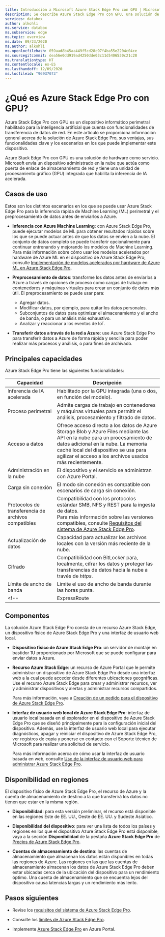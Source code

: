 ```yaml
---
title: Introducción a Microsoft Azure Stack Edge Pro con GPU | Microsoft Docs
description: Se describe Azure Stack Edge Pro con GPU, una solución de almacenamiento que usa un dispositivo físico para la transferencia a través de la red a Azure.
services: databox
author: alkohli
ms.service: databox
ms.subservice: edge
ms.topic: overview
ms.date: 09/23/2020
ms.author: alkohli
ms.openlocfilehash: 059aad8b45aa449f5cd28c97f4ba55e2204c04ce
ms.sourcegitcommit: dea56e0dd919ad4250dde03c11d5406530c21c28
ms.translationtype: HT
ms.contentlocale: es-ES
ms.lasthandoff: 12/09/2020
ms.locfileid: "96937073"
---
```

# <a name="what-is-azure-stack-edge-pro-with-gpu"></a>¿Qué es Azure Stack Edge Pro con GPU?

Azure Stack Edge Pro con GPU es un dispositivo informático perimetral habilitado para la inteligencia artificial que cuenta con funcionalidades de transferencia de datos de red. En este artículo se proporciona información general acerca de la solución de Azure Stack Edge Pro, sus ventajas, sus funcionalidades clave y los escenarios en los que puede implementar este dispositivo.

Azure Stack Edge Pro con GPU es una solución de hardware como servicio. Microsoft envía un dispositivo administrado en la nube que actúa como puerta de enlace de almacenamiento de red y tiene una unidad de procesamiento gráfico (GPU) integrada que habilita la inferencia de IA acelerada. 

## <a name="use-cases"></a>Casos de uso

Estos son los distintos escenarios en los que se puede usar Azure Stack Edge Pro para la inferencia rápida de Machine Learning (ML) perimetral y el preprocesamiento de datos antes de enviarlos a Azure.

- **Inferencia con Azure Machine Learning**: con Azure Stack Edge Pro, puede ejecutar modelos de ML para obtener resultados rápidos sobre los que se puede actuar antes de que los datos se envíen a la nube. El conjunto de datos completo se puede transferir opcionalmente para continuar entrenando y mejorando los modelos de Machine Learning. Para más información sobre cómo usar los modelos acelerados por hardware de Azure ML en el dispositivo de Azure Stack Edge Pro, consulte [Implementación de modelos acelerados por hardware de Azure ML en Azure Stack Edge Pro](../machine-learning/how-to-deploy-fpga-web-service.md#deploy-to-a-local-edge-server).

- **Preprocesamiento de datos**: transforme los datos antes de enviarlos a Azure a través de opciones de proceso como cargas de trabajo en contenedores y máquinas virtuales para crear un conjunto de datos más útil. El preprocesamiento se puede usar para: 

    - Agregar datos.
    - Modificar datos, por ejemplo, para quitar los datos personales.
    - Subconjuntos de datos para optimizar el almacenamiento y el ancho de banda, o para un análisis más exhaustivo.
    - Analizar y reaccionar a los eventos de IoT. 

- **Transferir datos a través de la red a Azure**: use Azure Stack Edge Pro para transferir datos a Azure de forma rápida y sencilla para poder realizar más procesos y análisis, o para fines de archivado. 

## <a name="key-capabilities"></a>Principales capacidades

Azure Stack Edge Pro tiene las siguientes funcionalidades:

|Capacidad |Descripción  |
|---------|---------|
|Inferencia de IA acelerada| Habilitado por la GPU integrada (una o dos, en función del modelo).|
|Proceso perimetral      |Admite cargas de trabajo en contenedores y máquinas virtuales para permitir el análisis, procesamiento y filtrado de datos. |
|Acceso a datos     | Ofrece acceso directo a los datos de Azure Storage Blob y Azure Files mediante las API en la nube para un procesamiento de datos adicional en la nube. La memoria caché local del dispositivo se usa para agilizar el acceso a los archivos usados más recientemente.|
|Administración en la nube     |El dispositivo y el servicio se administran con Azure Portal.  |
|Carga sin conexión     | El modo sin conexión es compatible con escenarios de carga sin conexión.|
|Protocolos de transferencia de archivos compatibles      | Compatibilidad con los protocolos estándar SMB, NFS y REST para la ingesta de datos. <br> Para más información sobre las versiones compatibles, consulte [Requisitos del sistema de Azure Stack Edge Pro](azure-stack-edge-system-requirements.md).|
|Actualización de datos     | Capacidad para actualizar los archivos locales con la versión más reciente de la nube.|
|Cifrado    | Compatibilidad con BitLocker para, localmente, cifrar los datos y proteger las transferencias de datos hacia la nube a través de *https*.|
|Límite de ancho de banda| Limite el uso de ancho de banda durante las horas punta.|
<!--|ExpressRoute | Mayor seguridad a través de ExpressRoute. Use la configuración de emparejamiento en la que el tráfico de los dispositivos locales a los puntos de conexión de almacenamiento en la nube viaja a través de ExpressRoute. Para más información, consulte [Información general sobre ExpressRoute](../expressroute/expressroute-introduction.md).|-->

## <a name="components"></a>Componentes

La solución Azure Stack Edge Pro consta de un recurso Azure Stack Edge, un dispositivo físico de Azure Stack Edge Pro y una interfaz de usuario web local.

* **Dispositivo físico de Azure Stack Edge Pro**: un servidor de montaje en bastidor 1U proporcionado por Microsoft que se puede configurar para enviar datos a Azure.
    
* **Recurso Azure Stack Edge**: un recurso de Azure Portal que le permite administrar un dispositivo de Azure Stack Edge Pro desde una interfaz web a la cual puede acceder desde diferentes ubicaciones geográficas. Use el recurso Azure Stack Edge para crear y administrar recursos, ver y administrar dispositivos y alertas y administrar recursos compartidos.  

    Para más información, vaya a [Creación de un pedido para el dispositivo de Azure Stack Edge Pro](azure-stack-edge-gpu-deploy-prep.md#create-a-new-resource).

* **Interfaz de usuario web local de Azure Stack Edge Pro**: interfaz de usuario local basada en el explorador en el dispositivo de Azure Stack Edge Pro que se diseñó principalmente para la configuración inicial del dispositivo. Además, use la interfaz de usuario web local para ejecutar diagnósticos, apagar y reiniciar el dispositivo de Azure Stack Edge Pro, ver registros de copia y ponerse en contacto con el Soporte técnico de Microsoft para realizar una solicitud de servicio.

    Para más información acerca de cómo usar la interfaz de usuario basada en web, consulte [Uso de la interfaz de usuario web para administrar Azure Stack Edge Pro](azure-stack-edge-manage-access-power-connectivity-mode.md).

## <a name="region-availability"></a>Disponibilidad en regiones

El dispositivo físico de Azure Stack Edge Pro, el recurso de Azure y la cuenta de almacenamiento de destino a la que transferirá los datos no tienen que estar en la misma región.

- **Disponibilidad**: para esta versión preliminar, el recurso está disponible en las regiones Este de EE. UU., Oeste de EE. UU. y Sudeste Asiático.

- **Disponibilidad del dispositivo**: para ver una lista de todos los países y regiones en los que el dispositivo Azure Stack Edge Pro está disponible, vaya a la sección **Disponibilidad** de la pestaña **Azure Stack Edge Pro** de [Precios de Azure Stack Edge Pro](https://azure.microsoft.com/pricing/details/azure-stack/edge/#azureStackEdgePro).
    
- **Cuentas de almacenamiento de destino**: las cuentas de almacenamiento que almacenan los datos están disponibles en todas las regiones de Azure. Las regiones en las que las cuentas de almacenamiento almacenan los datos de Azure Stack Edge Pro deben estar ubicadas cerca de la ubicación del dispositivo para un rendimiento óptimo. Una cuenta de almacenamiento que se encuentra lejos del dispositivo causa latencias largas y un rendimiento más lento.

## <a name="next-steps"></a>Pasos siguientes

- Revise los [requisitos del sistema de Azure Stack Edge Pro](azure-stack-edge-gpu-system-requirements.md).

- Consulte los [límites de Azure Stack Edge Pro](azure-stack-edge-limits.md).
- Implemente [Azure Stack Edge Pro](azure-stack-edge-gpu-deploy-prep.md) en Azure Portal.
